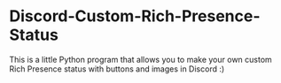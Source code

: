 # Discord-Custom-Rich-Presence-Status
This is a little Python program that allows you to make your own custom Rich Presence status with buttons and images in Discord :)
